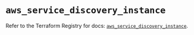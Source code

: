 # `aws_service_discovery_instance`

Refer to the Terraform Registry for docs: [`aws_service_discovery_instance`](https://registry.terraform.io/providers/hashicorp/aws/4.54.0/docs/resources/service_discovery_instance).
